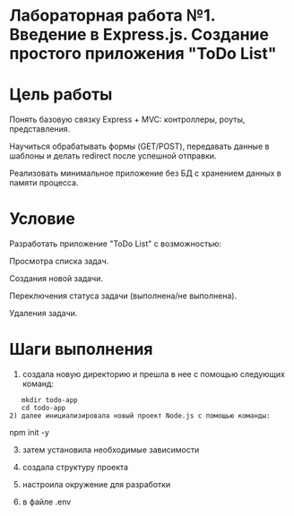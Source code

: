 # Лабораторная работа №1. Введение в Express.js. Создание простого приложения "ToDo List"
# Цель работы
Понять базовую связку Express + MVC: контроллеры, роуты, представления.

Научиться обрабатывать формы (GET/POST), передавать данные в шаблоны и делать redirect после успешной отправки.

Реализовать минимальное приложение без БД с хранением данных в памяти процесса.

# Условие
Разработать приложение "ToDo List" с возможностью:


Просмотра списка задач.

Создания новой задачи.

Переключения статуса задачи (выполнена/не выполнена).

Удаления задачи.

# Шаги выполнения 

1) создала новую директорию и прешла в нее с помощью следующих команд:

```
   mkdir todo-app
   cd todo-app
2) далее инициализировала новый проект Node.js с помощью команды:
```
 npm init -y

 3) затем установила необходимые зависимости

 4) создала структуру проекта

 5) настроила окружение для разработки

 6) в файле .env
 

